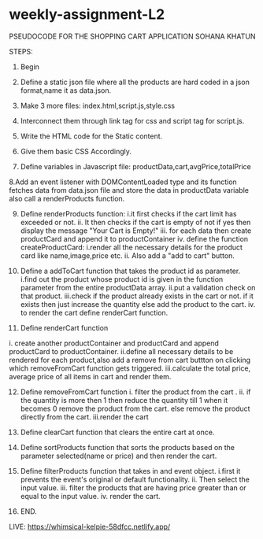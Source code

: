 # weekly-assignment-L2
PSEUDOCODE FOR THE SHOPPING CART APPLICATION
SOHANA KHATUN

STEPS:

1. Begin

2. Define a static json file where all the products are hard coded in a json format,name it as data.json.

3. Make 3 more files:
   index.html,script.js,style.css

4. Interconnect them through link tag for css and script tag for script.js.

5. Write the HTML code for the Static content.

6. Give them basic CSS Accordingly.

7. Define variables in Javascript file:
   productData,cart,avgPrice,totalPrice

8.Add an event listener with DOMContentLoaded type and its function fetches data from data.json file and store the data in productData variable also call a renderProducts function.

9. Define renderProducts function:
   i.it first checks if the cart limit has exceeded or not.
   ii. It then checks if the cart is empty of not if yes then display the message "Your Cart is Empty!"
   iii. for each data then create productCard and append it to productContainer
   iv. define the function createProductCard:
   i.render all the necessary details for the product card like name,image,price etc.
   ii. Also add a "add to cart" button.

10. Define a addToCart function that takes the product id as parameter.
    i.find out the product whose product id is given in the function parameter from the entire productData array.
    ii.put a validation check on that product.
    iii.check if the product already exists in the cart or not. if it exists then just increase the quantity else add the product to the cart.
    iv. to render the cart define renderCart function.

11. Define renderCart function

i. create another productContainer and productCard and append productCard to productContainer.
ii.define all necessary details to be rendered for each product,also add a remove from cart buttton on clicking which removeFromCart function gets triggered.
iii.calculate the total price, average price of all items in cart and render them.

12. Define removeFromCart function
    i. filter the product from the cart .
    ii. if the quantity is more then 1 then reduce the quantity till 1 when it becomes 0 remove the product from the cart.
    else remove the product directly from the cart.
    iii.render the cart

13. Define clearCart function that clears the entire cart at once.

14. Define sortProducts function that sorts the products based on the parameter selected(name or price) and then render the cart.

15. Define filterProducts function that takes in and event object.
    i.first it prevents the event's original or default functionality.
    ii. Then select the input value.
    iii. filter the products that are having price greater than or equal to the input value.
    iv. render the cart.

16. END.

LIVE: https://whimsical-kelpie-58dfcc.netlify.app/
